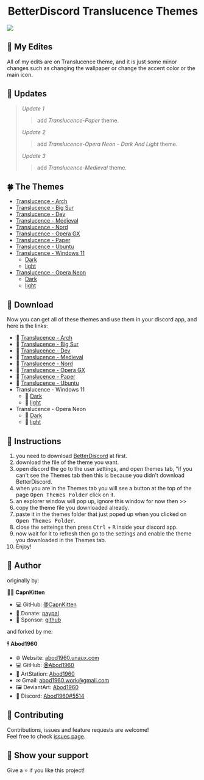 <h1 align=center> BetterDiscord Translucence Themes</h1> 


![](https://i.imgur.com/Xrz3Ehm.png)


## 🍃 My Edites

All of my edits are on Translucence theme, and it is just some minor changes such as changing the wallpaper or change the accent color or the main icon.

## 🌾 Updates
> *Update 1*
>> add *Translucence-Paper* theme.
>
> *Update 2*
>> add *Translucence-Opera Neon - Dark And Light* theme.
>
> *Update 3*
>> add *Translucence-Medieval* theme.

## 🍀 The Themes
* [Translucence - Arch](https://github.com/Abod1960/BetterDiscord-Translucence-Themes/tree/master/Themes/Translucence-Arch)
* [Translucence - Big Sur](https://github.com/Abod1960/BetterDiscord-Translucence-Themes/tree/master/Themes/Translucence-Big%20Sur)
* [Translucence - Dev](https://github.com/Abod1960/BetterDiscord-Translucence-Themes/tree/master/Themes/Translucence-Dev)
* [Translucence - Medieval](https://github.com/Abod1960/BetterDiscord-Translucence-Themes/tree/master/Themes/Translucence-Medieval)
* [Translucence - Nord](https://github.com/Abod1960/BetterDiscord-Translucence-Themes/tree/master/Themes/Translucence-Nord)
* [Translucence - Opera GX](https://github.com/Abod1960/BetterDiscord-Translucence-Themes/tree/master/Themes/Translucence-Opera%20GX)
* [Translucence - Paper](https://github.com/Abod1960/BetterDiscord-Translucence-Themes/tree/master/Themes/Translucence-Paper)
* [Translucence - Ubuntu](https://github.com/Abod1960/BetterDiscord-Translucence-Themes/tree/master/Themes/Translucence-Ubuntu)
* [Translucence - Windows 11](https://github.com/Abod1960/BetterDiscord-Translucence-Themes/tree/master/Themes/Translucence-Windows%2011)
    * [Dark](https://github.com/Abod1960/BetterDiscord-Translucence-Themes/tree/master/Themes/Translucence-Windows%2011/Dark)
    * [light](https://github.com/Abod1960/BetterDiscord-Translucence-Themes/tree/master/Themes/Translucence-Windows%2011/light)
* [Translucence - Opera Neon](https://github.com/Abod1960/BetterDiscord-Translucence-Themes/tree/master/Themes/Translucence-Opera%20Neon)
    * [Dark](https://github.com/Abod1960/BetterDiscord-Translucence-Themes/tree/master/Themes/Translucence-Opera%20Neon/Dark)
    * [light](https://github.com/Abod1960/BetterDiscord-Translucence-Themes/tree/master/Themes/Translucence-Opera%20Neon/light)

## 🔰 Download
Now you can get all of these themes and use them in your discord app, and here is the links:
* 🔰 [Translucence - Arch](https://github.com/Abod1960/BetterDiscord-Translucence-Themes/releases/download/1.0/Translucence.-.Arch.theme.css)
* 🔰 [Translucence - Big Sur](https://github.com/Abod1960/BetterDiscord-Translucence-Themes/releases/download/1.0/Translucence.-.Big.Sur.theme.css)
* 🔰 [Translucence - Dev](https://github.com/Abod1960/BetterDiscord-Translucence-Themes/releases/download/1.0/Translucence.-.Dev.theme.css)
* 🔰 [Translucence - Medieval](https://github.com/Abod1960/BetterDiscord-Translucence-Themes/releases/download/1.0/Translucence.-.Medieval.theme.css)
* 🔰 [Translucence - Nord](https://github.com/Abod1960/BetterDiscord-Translucence-Themes/releases/download/1.0/Translucence.-.Nord.theme.css)
* 🔰 [Translucence - Opera GX](https://github.com/Abod1960/BetterDiscord-Translucence-Themes/releases/download/1.0/Translucence.-.Opera.GX.theme.css)
* 🔰 [Translucence - Paper](https://github.com/Abod1960/BetterDiscord-Translucence-Themes/releases/download/1.0/Translucence.-.Paper.theme.css)
* 🔰 [Translucence - Ubuntu](https://github.com/Abod1960/BetterDiscord-Translucence-Themes/releases/download/1.0/Translucence.-.Ubuntu.theme.css)
* Translucence - Windows 11
    * 🔰 [Dark](https://github.com/Abod1960/BetterDiscord-Translucence-Themes/releases/download/1.0/Translucence.-.Windows.11.-.Dark.theme.css)
    * 🔰 [light](https://github.com/Abod1960/BetterDiscord-Translucence-Themes/releases/download/1.0/Translucence.-.Windows.11.-.light.theme.css)
* Translucence - Opera Neon
    * 🔰 [Dark](https://github.com/Abod1960/BetterDiscord-Translucence-Themes/releases/download/1.0/Translucence.-.Opera.Neon.-.Dark.theme.css)
    * 🔰 [light](https://github.com/Abod1960/BetterDiscord-Translucence-Themes/releases/download/1.0/Translucence.-.Opera.Neon.-.Light.theme.css)

## 🧾 Instructions

1. you need to download [BetterDiscord](https://betterdiscord.app) at first.
2. download the file of the theme you want.
3. open discord the go to the user settings, and open themes tab, "if you can't see the Themes tab then this is because you didn't download BetterDiscord.
4. when you are in the Themes tab you will see a button at the top of the page <kbd> Open Themes Folder</kbd> click on it.
5. an explorer window will pop up, ignore this window for now then >>
6. copy the theme file you downloaded already.
7. paste it in the themes folder that just poped up when you clicked on <kbd> Open Themes Folder</kbd>.
8. close the setteings then press <kbd>Ctrl</kbd> + <kbd>R</kbd> inside your discord app.
9. now wait for it to refresh then go to the settings and enable the theme you downloaded in the Themes tab.
10. Enjoy!


## 👤 Author

originally by:

🧍‍♂️ **CapnKitten**

* 💻 GitHub: [@CapnKitten](https://github.com/CapnKitten)
*  💸 Donate: [paypal](https://paypal.me/capnkitten)
*  🌹 Sponsor: [github](https://github.com/sponsors/CapnKitten) 

and forked by me:

🕴 **Abod1960**

* 🌐 Website: [abod1960.unaux.com](http://abod1960.unaux.com)
* 💻 GitHub: [@Abod1960](https://github.com/Abod1960)
* 🎨 ArtStation: [Abod1960](https://www.artstation.com/abod1960)
*  ✉ Gmail: [abod1960.work@gmail.com](abod1960.work@gmail.com)
*   🖼 DeviantArt: [Abod1960](https://www.deviantart.com/abod1960)
*   💬 Discord: [Abod1960#5514](https://discord.com/users/750369816279253083)<br>

## 🤝 Contributing

Contributions, issues and feature requests are welcome!<br />Feel free to check [issues page](https://github.com/Abod1960/BetterDiscord-Translucence-Themes/issues). 

## 🌟 Show your support

Give a ⭐️ if you like this project!
